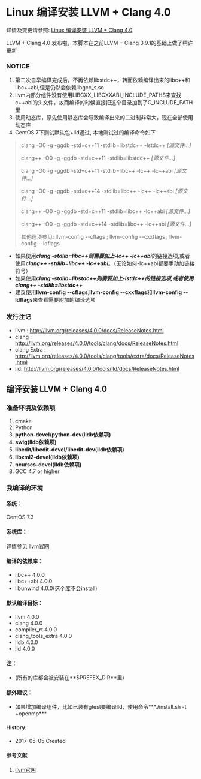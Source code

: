 Linux 编译安装 LLVM + Clang 4.0
======

详情及变更请参照: [Linux 编译安装 LLVM + Clang 4.0](https://github.com/owent-utils/bash-shell/tree/master/LLVM%26Clang%20Installer/4.0)

LLVM + Clang 4.0 发布啦，本脚本在之前LLVM + Clang 3.9.1的基础上做了稍许更新

### NOTICE

1. 第二次自举编译完成后，不再依赖libstdc++，转而依赖编译出来的libc++和libc++abi,但是仍然会依赖libgcc_s.so
2. llvm内部分组件没有使用LIBCXX_LIBCXXABI_INCLUDE_PATHS来查找c++abi的头文件，故而编译的时候直接把这个目录加到了C_INCLUDE_PATH里
3. 使用动态库，原先使用静态库会导致编译出来的二进制非常大，现在全部使用动态库
4. CentOS 7下测试默认包+lld通过, 本地测试过的编译命令如下
> clang -O0 -g -ggdb -std=c++11 -stdlib=libstdc++ -lstdc++ *[源文件...]*
> 
> clang++ -O0 -g -ggdb -std=c++11 -stdlib=libstdc++ *[源文件...]*
> 
> clang -O0 -g -ggdb -std=c++11 -stdlib=libc++ -lc++ -lc++abi *[源文件...]*
> 
> clang -O0 -g -ggdb -std=c++14 -stdlib=libc++ -lc++ -lc++abi *[源文件...]*
> 
> clang++ -O0 -g -ggdb -std=c++11 -stdlib=libc++ -lc++abi *[源文件...]*
> 
> clang++ -O0 -g -ggdb -std=c++14 -stdlib=libc++ -lc++abi *[源文件...]*
> 
> 其他选项参见: llvm-config --cflags ; llvm-config --cxxflags ; llvm-config --ldflags


* 如果使用***clang -stdlib=libc++***则需要加上***-lc++ -lc++abi***的链接选项,或者使用***clang++ -stdlib=libc++ -lc++abi***。（无论如何-lc++abi都要手动加链接符号）
* 如果使用***clang -stdlib=libstdc++***则需要加上***-lstdc++***的链接选项,或者使用***clang++ -stdlib=libstdc++***
* 建议使用**llvm-config --cflags**,**llvm-config --cxxflags**和**llvm-config --ldflags**来查看需要附加的编译选项

### 发行注记
+ llvm : http://llvm.org/releases/4.0.0/docs/ReleaseNotes.html
+ clang : http://llvm.org/releases/4.0.0/tools/clang/docs/ReleaseNotes.html
+ clang Extra : http://llvm.org/releases/4.0.0/tools/clang/tools/extra/docs/ReleaseNotes.html
+ lld: http://llvm.org/releases/4.0.0/tools/lld/docs/ReleaseNotes.html

## 编译安装 LLVM + Clang 4.0
### 准备环境及依赖项

1. cmake
2. Python
3. **python-devel/python-dev(lldb依赖项)**
4. **swig(lldb依赖项)**
5. **libedit/libedit-devel/libedit-dev(lldb依赖项)**
6. **libxml2-devel(lldb依赖项)**
7. **ncurses-devel(lldb依赖项)**
8. GCC 4.7 or higher

### 我编译的环境
#### 系统：
CentOS 7.3

#### 系统库：
详情参见 [llvm官网](http://llvm.org/)

#### 编译的依赖库：
+ libc++ 4.0.0
+ libc++abi 4.0.0
+ libunwind 4.0.0(这个库不会install)

#### 默认编译目标：
+ llvm 4.0.0
+ clang 4.0.0
+ compiler_rt 4.0.0
+ clang_tools_extra 4.0.0
+ lldb 4.0.0
+ lld 4.0.0

#### 注：
+ (所有的库都会被安装在**$PREFEX_DIR**里)

#### 额外建议：
+ 如果增加编译组件，比如已装有gtest要编译lld，使用命令***./install.sh -t +openmp*** 

#### History:
+ 2017-05-05     Created


#### 参考文献
1. [llvm官网](http://llvm.org/)